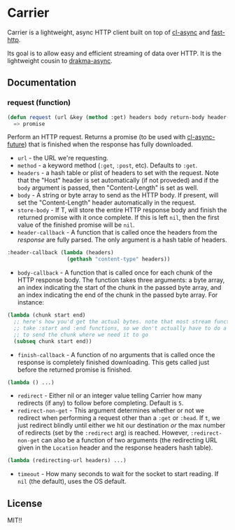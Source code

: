 # Carrier

Carrier is a lightweight, async HTTP client built on top of [cl-async](/orthecreedence/cl-async)
and [fast-http](/fukamachi/fast-http).

Its goal is to allow easy and efficient streaming of data over HTTP. It is the
lightweight cousin to [drakma-async](/orthecreedence/drakma-async).

## Documentation

### request (function)

```lisp
(defun request (url &key (method :get) headers body return-body header-callback body-callback finish-callback (redirect 5) redirect-non-get timeout))
  => promise
```

Perform an HTTP request. Returns a promise (to be used with
[cl-async-future](/orthecreedence/cl-async-future)) that is finished when the
response has fully downloaded.

- `url` - the URL we're requesting.
- `method` - a keyword method (`:get`, `:post`, etc). Defaults to `:get`.
- `headers` - a hash table or plist of headers to set with the request. Note
that the "Host" header is set automatically (if not proveded) and if the `body`
argument is passed, then "Content-Length" is set as well.
- `body` - A string or byte array to send as the HTTP body. If present, will set
the "Content-Length" header automatically in the request.
- `store-body` - If T, will store the entire HTTP response body and finish the
returned promise with it once complete. If this is left `nil`, then the first
value of the finished promise will be `nil`.
- `header-callback` - A function that is called once the headers from the
*response* are fully parsed. The only argument is a hash table of headers.
```lisp
:header-callback (lambda (headers)
                   (gethash "content-type" headers))
```
- `body-callback` - A function that is called once for each chunk of the HTTP
response body. The function takes three arguments: a byte array, an index
indicating the start of the chunk in the passed byte array, and an index
indicating the end of the chunk in the passed byte array. For instance:
```lisp
(lambda (chunk start end)
  ;; here's how you'd get the actual bytes. note that most stream functions
  ;; take :start and :end functions, so we don't actually have to do a subseq
  ;; to send the chunk where we need it to go
  (subseq chunk start end))
```
- `finish-callback` - A function of no arguments that is called once the
response is completely finished downloading. This gets called just before the
returned promise is finished.
```lisp
(lambda () ...)
```
- `redirect` - Either nil or an integer value telling Carrier how many redirects
(if any) to follow before completing. Default is `5`.
- `redirect-non-get` - This argument determines whether or not we redirect when
performing a request other than a `:get` or `:head`. If `t`, we just redirect
blindly until either we hit our destination *or* the max number of redirects
(set by the `:redirect` arg) is reached. However, `:redirect-non-get` can also
be a function of two arguments (the redirecting URL given in the `Location`
header and the response headers hash table).
```lisp
(lambda (redirecting-url headers) ...)
```
- `timeout` - How many seconds to wait for the socket to start reading. If `nil`
(the default), uses the OS default.

## License

MIT!!

